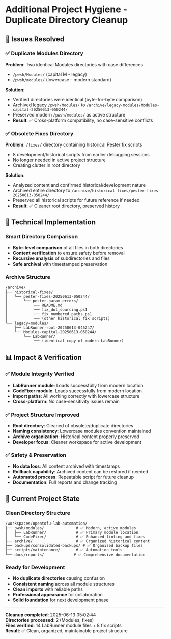 # Additional Project Hygiene - Duplicate Directory Cleanup

## 🎯 Issues Resolved

### ✅ Duplicate Modules Directory
**Problem**: Two identical Modules directories with case differences
- `/pwsh/Modules/` (capital M - legacy)
- `/pwsh/modules/` (lowercase - modern standard)

**Solution**: 
- Verified directories were identical (byte-for-byte comparison)
- Archived legacy `/pwsh/Modules/` to `/archive/legacy-modules/Modules-capital-20250613-050244/`
- Preserved modern `/pwsh/modules/` as active structure
- **Result**: ✅ Cross-platform compatibility, no case-sensitive conflicts

### ✅ Obsolete Fixes Directory
**Problem**: `/fixes/` directory containing historical Pester fix scripts
- 8 development/historical scripts from earlier debugging sessions
- No longer needed in active project structure
- Creating clutter in root directory

**Solution**:
- Analyzed content and confirmed historical/development nature
- Archived entire directory to `/archive/historical-fixes/pester-fixes-20250613-050244/`
- Preserved all historical scripts for future reference if needed
- **Result**: ✅ Cleaner root directory, preserved history

## 🔧 Technical Implementation

### Smart Directory Comparison
- **Byte-level comparison** of all files in both directories
- **Content verification** to ensure safety before removal
- **Recursive analysis** of subdirectories and files
- **Safe archival** with timestamped preservation

### Archive Structure
```
/archive/
├── historical-fixes/
│   └── pester-fixes-20250613-050244/
│       └── pester-param-errors/
│           ├── README.md
│           ├── fix_dot_sourcing.ps1
│           ├── fix_numbered_paths.ps1
│           └── (other historical fix scripts)
└── legacy-modules/
    ├── LabRunner-root-20250613-045247/
    └── Modules-capital-20250613-050244/
        └── LabRunner/
            └── (identical copy of modern LabRunner)
```

## 📊 Impact & Verification

### ✅ Module Integrity Verified
- **LabRunner module**: Loads successfully from modern location
- **CodeFixer module**: Loads successfully from modern location
- **Import paths**: All working correctly with lowercase structure
- **Cross-platform**: No case-sensitivity issues remain

### ✅ Project Structure Improved
- **Root directory**: Cleaned of obsolete/duplicate directories
- **Naming consistency**: Lowercase modules convention maintained
- **Archive organization**: Historical content properly preserved
- **Developer focus**: Cleaner workspace for active development

### ✅ Safety & Preservation
- **No data loss**: All content archived with timestamps
- **Rollback capability**: Archived content can be restored if needed
- **Automated process**: Repeatable script for future cleanup
- **Documentation**: Full reports and change tracking

## 🚀 Current Project State

### Clean Directory Structure
```
/workspaces/opentofu-lab-automation/
├── pwsh/modules/              # ✅ Modern, active modules
│   ├── LabRunner/             # ✅ Primary module location
│   └── CodeFixer/             # ✅ Enhanced linting and fixes
├── archive/                   # ✅ Organized historical content
├── backups/consolidated-backups/ # ✅ Organized backup files
├── scripts/maintenance/       # ✅ Automation tools
└── docs/reports/             # ✅ Comprehensive documentation
```

### Ready for Development
- **No duplicate directories** causing confusion
- **Consistent naming** across all module structures  
- **Clean imports** with reliable paths
- **Professional appearance** for collaboration
- **Solid foundation** for next development phase

---
**Cleanup completed**: 2025-06-13 05:02:44  
**Directories processed**: 2 (Modules, fixes)  
**Files verified**: 14 LabRunner module files + 8 fix scripts  
**Result**: ✅ Clean, organized, maintainable project structure
